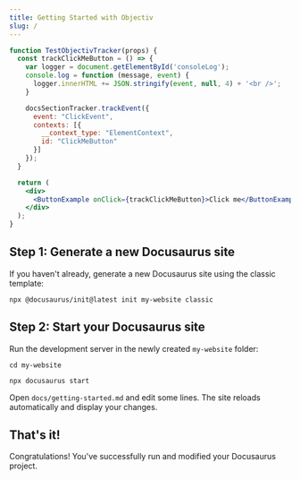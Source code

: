 ```yaml
---
title: Getting Started with Objectiv
slug: /
---
```


<!-- TODO: make the live coder work in static builds -->
```jsx live
function TestObjectivTracker(props) {
  const trackClickMeButton = () => {
    var logger = document.getElementById('consoleLog');
    console.log = function (message, event) {
      logger.innerHTML += JSON.stringify(event, null, 4) + '<br />';
    }

    docsSectionTracker.trackEvent({
      event: "ClickEvent",
      contexts: [{
        __context_type: "ElementContext",
        id: "ClickMeButton"
      }]
    });
  }

  return (
    <div>
      <ButtonExample onClick={trackClickMeButton}>Click me</ButtonExample>
    </div>
  );
}
```
<div id="consoleLog"></div>


## Step 1: Generate a new Docusaurus site

If you haven't already, generate a new Docusaurus site using the classic template:

```shell
npx @docusaurus/init@latest init my-website classic
```

## Step 2: Start your Docusaurus site

Run the development server in the newly created `my-website` folder:

```shell
cd my-website

npx docusaurus start
```

Open `docs/getting-started.md` and edit some lines. The site reloads automatically and display your changes.

## That's it!

Congratulations! You've successfully run and modified your Docusaurus project.
